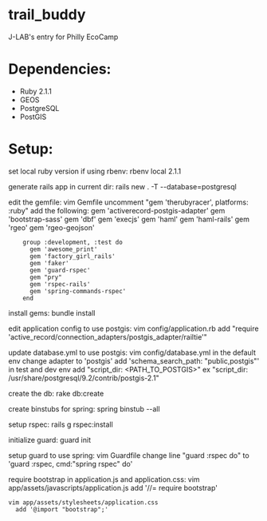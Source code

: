 trail_buddy
===========

J-LAB's entry for Philly EcoCamp 

# Dependencies:
  * Ruby 2.1.1
  * GEOS
  * PostgreSQL
  * PostGIS

# Setup:
  set local ruby version if using rbenv:
    rbenv local 2.1.1

  generate rails app in current dir:
    rails new . -T  --database=postgresql

  edit the gemfile:
    vim Gemfile
      uncomment "gem 'therubyracer',  platforms: :ruby"
      add the following:
        gem 'activerecord-postgis-adapter'
        gem 'bootstrap-sass'
        gem 'dbf'
        gem 'execjs'
        gem 'haml'
        gem 'haml-rails'
        gem 'rgeo'
        gem 'rgeo-geojson'

        group :development, :test do
          gem 'awesome_print'
          gem 'factory_girl_rails'
          gem 'faker'
          gem 'guard-rspec'
          gem "pry"
          gem 'rspec-rails'
          gem 'spring-commands-rspec'
        end

  install gems:
    bundle install

  edit application config to use postgis:
    vim config/application.rb
      add "require 'active_record/connection_adapters/postgis_adapter/railtie'"

  update database.yml to use postgis:
    vim config/database.yml
      in the default env
        change adapter to 'postgis'
        add 'schema_search_path: "public,postgis"'
      in test and dev env
        add "script_dir: <PATH_TO_POSTGIS>"
        ex "script_dir: /usr/share/postgresql/9.2/contrib/postgis-2.1"

  create the db:
    rake db:create

  create binstubs for spring:
    spring binstub --all

  setup rspec:
    rails g rspec:install

  initialize guard:
    guard init

  setup guard to use spring:
    vim Guardfile
      change line "guard :rspec do" to 'guard :rspec, cmd:"spring rspec" do'

  require bootstrap in application.js and application.css:
    vim app/assets/javascripts/application.js
      add '//= require bootstrap'

    vim app/assets/stylesheets/application.css
      add '@import "bootstrap";'
  
